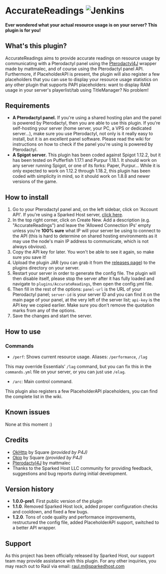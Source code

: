 # Accurate**Readings** ![Jenkins](https://ci.bettd.me/job/SparkedHost/job/AccurateReadings/badge/icon)
#### Ever wondered what your actual resource usage is on your server? **This plugin is for you!**

## What's this plugin?
AccurateReadings aims to provide accurate readings on resource usage by communicating with a Pterodactyl panel using the
[Pterodactyl4J](https://github.com/stanjg/Ptero4J) wrapper made by mattmalec, and of course using the Pterodactyl panel
API. Furthermore, if PlaceholderAPI is present, the plugin will also register a few placeholders that you can use to
display your resource usage statistics on any other plugin that supports PAPI placeholders: want to display RAM usage in
your server's playerlist/tab using TitleManager? No problem!    

## Requirements
- **A Pterodactyl panel.** If you're using a shared hosting plan and the panel is powered by Pterodactyl, then you are
able to use this plugin. If you're self-hosting your server (home server, your PC, a VPS or dedicated server...), make
sure you use Pterodactyl, not only is it really easy to install, but it is an excellent panel software. Please read the
wiki for instructions on how to check if the panel you're using is powered by Pterodactyl.
- **A Spigot server.** This plugin has been coded against Spigot 1.12.2, but it has been tested on Pufferfish 1.17.1 and 
Purpur 1.18.1. It should work on any server running Spigot, or one of its forks: Paper, Purpur...
While it is only expected to work on 1.12.2 through 1.18.2, this plugin has been coded with simplicity in mind, so it
should work on 1.8.8 and newer versions of the game.

## How to install
1. Go to your Pterodactyl panel and, on the left sidebar, click on 'Account API'. If you're using a Sparked Host server,
[click here](https://control.sparkedhost.us/account/api).
2. In the top right corner, click on Create New. Add a description (e.g. "AccurateReadings") and leave the 'Allowed
Connection IPs' empty unless you're **100% sure** what IP will your server be using to connect to the API (this is hard
to determine on shared hosting environments as it may use the node's main IP address to communicate, which is not always
obvious).
3. Copy the API key for later. You won't be able to see it again, so make sure you save it!
4. Upload the plugin JAR (you can grab it from the [releases page](https://github.com/SparkedHost/AccurateReadings/releases/))
to the plugins directory on your server.
5. Restart your server in order to generate the config file. The plugin will then disable itself, please stop the server
after it has fully loaded and navigate to `plugins/AccurateReadings`, then open the config.yml file.
6. Then fill in the rest of the options: `panel-url` is the URL of your Pterodactyl panel; `server-id` is your server ID
and you can find it on the main page of your panel, at the very left of the server list; `api-key` is the API key we
copied earlier. Make sure you don't remove the quotation marks from any of the options.
7. Save the changes and start the server.

## How to use
### Commands
- `/perf`: Shows current resource usage. Aliases: `/performance`, `/lag`

This may override Essentials' `/lag` command, but you can fix this in the `commands.yml` file on your server, or you can 
just use `/elag`.

- `/arc`: Main control command. 

This plugin also registers a few PlaceholderAPI placeholders, you can find the complete list in the wiki.

## Known issues
None at this moment :)

## Credits
- [OkHttp](https://github.com/square/okhttp) by Square *(provided by P4J)*
- [Okio](https://github.com/square/okio) by Square *(provided by P4J)*
- [Pterodactyl4J](https://github.com/mattmalec/Pterodactyl4J) by mattmalec
- Thanks to the Sparked Host LLC community for providing feedback, suggestions and bug reports during initial
development.

## Version history
- **1.0.0-pre1**. First public version of the plugin
- **1.1.0**. Removed Sparked Host lock, added proper configuration checks and cooldown, and fixed a few bugs.
- **1.2.0**. Tons of code quality and performance improvements, restructured the config file, added PlaceholderAPI
support, switched to a better API wrapper.

## Support
As this project has been officially released by Sparked Host, our support team may provide assistance with this plugin.
For any other inquiries, you may reach out to Raúl via email: raul.m@sparkedhost.com
